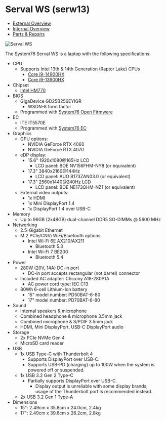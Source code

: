 # Serval WS (serw13)

- [External Overview](./external-overview.md)
- [Internal Overview](./internal-overview.md)
- [Parts & Repairs](./repairs.md)

![Serval WS](./img/serw13.webp)

The System76 Serval WS is a laptop with the following specifications:

- CPU
    - Supports Intel 13th & 14th Generation (Raptor Lake) CPUs
        - [Core i9-14900HX](https://ark.intel.com/content/www/us/en/ark/products/235995/intel-core-i9-processor-14900hx-36m-cache-up-to-5-80-ghz.html)
        - [Core i9-13900HX](https://ark.intel.com/content/www/us/en/ark/products/232171/intel-core-i913900hx-processor-36m-cache-up-to-5-40-ghz.html)
- Chipset
    - [Intel HM770](https://www.intel.com/content/www/us/en/products/sku/232478/intel-hm770-chipset/specifications.html)
- BIOS
    - GigaDevice GD25B256EYIGR
        - WSON-8 form factor
    - Programmed with [System76 Open Firmware](https://github.com/system76/firmware-open)
- EC
    - ITE IT5570E
    - Programmed with [System76 EC](https://github.com/system76/ec)
- Graphics
    - GPU options:
        - NVIDIA GeForce RTX 4060
        - NVIDIA GeForce RTX 4070
    - eDP display:
        - 15.6" 1920x1080@165Hz LCD
            - LCD panel: BOE NV156FHM-NY8 (or equivalent)
        - 17.3" 3840x2160@144Hz
            - LCD panel: AUO B173ZAN03.0 (or equivalent)
        - 17.3" 2560x1440@240Hz LCD
            - LCD panel: BOE NE173QHM-NZ1 (or equivalent)
    - External video outputs:
        - 1x HDMI
        - 1x Mini DisplayPort 1.4
        - 1x DisplayPort 1.4 over USB-C
- Memory
    - Up to 96GB (2x48GB) dual-channel DDR5 SO-DIMMs @ 5600 MHz
- Networking
    - 2.5-Gigabit Ethernet
    - M.2 PCIe/CNVi WiFi/Bluetooth options:
        - Intel Wi-Fi 6E AX210/AX211
            - Bluetooth 5.3
        - Intel Wi-Fi 7 BE200
            - Bluetooth 5.4
- Power
    - 280W (20V, 14A) DC-in port
        - DC-in port accepts rectangular (not barrel) connector
    - Included AC adapter: Chicony A18-280P1A
        - AC power cord type: IEC C13
    - 80Wh 6-cell Lithium-Ion battery
        - 15" model number: PD50BAT-6-80
        - 17" model number: PD70BAT-6-80
- Sound
    - Internal speakers & microphone
    - Combined headphone & microphone 3.5mm jack
    - Combined microphone & S/PDIF 3.5mm jack
    - HDMI, Mini DisplayPort, USB-C DisplayPort audio
- Storage
    - 2x PCIe NVMe Gen 4
    - MicroSD card reader
- USB
    - 1x USB Type-C with Thunderbolt 4
        - Supports DisplayPort over USB-C.
        - Supports USB-PD (charging) up to 100W when the system is powered off or suspended.
    - 1x USB 3.2 Gen 2 Type-C
        - Partially supports DisplayPort over USB-C.
            - Display output is unreliable with some display brands; <br/>usage of the Thunderbolt port is recommended instead.
    - 2x USB 3.2 Gen 1 Type-A
- Dimensions
    - 15": 2.49cm x 35.8cm x 24.0cm, 2.4kg
    - 17": 2.49cm x 39.6cm x 26.2cm, 2.8kg
